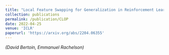 ```yaml
---
title: "Local Feature Swapping for Generalization in Reinforcement Learning"
collection: publications
permalink: /publication/CLOP
date: 2022-04-25
venue: 'ICLR'
paperurl: 'https://arxiv.org/abs/2204.06355'
---
```

*(David Bertoin, Emmanuel Rachelson)*  
<!-- [Download paper here](https://arxiv.org/abs/2204.06355) -->

